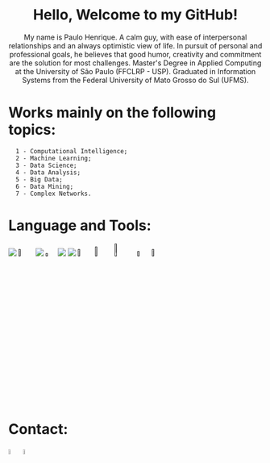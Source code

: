 <h1 align="center">Hello, Welcome to my GitHub!</h1>

<p align="center">My name is Paulo Henrique. A calm guy, with ease of interpersonal relationships and an always optimistic view of life. In pursuit of personal and professional goals, he believes that good humor, creativity and commitment are the solution for most challenges. Master's Degree in Applied Computing at the University of São Paulo (FFCLRP - USP). Graduated in Information Systems from the Federal University of Mato Grosso do Sul (UFMS).</p>

Works mainly on the following topics:
=================
<!--ts-->
      1 - Computational Intelligence;
      2 - Machine Learning;
      3 - Data Science;
      4 - Data Analysis;
      5 - Big Data;
      6 - Data Mining;
      7 - Complex Networks.
<!--te-->

Language and Tools:
=================
<p>
      <a href=""> <img src="https://camo.githubusercontent.com/6cbecd63a9a8f83ee186885c446938820ffa8304942a284ee6e1e2acb2bfd822/68747470733a2f2f696d672e736869656c64732e696f2f62616467652f6a6176612d2532334544384230302e7376673f7374796c653d666f722d7468652d6261646765266c6f676f3d6a617661266c6f676f436f6c6f723d7768697465"/></a>
      <a href=""><img src="https://encrypted-tbn0.gstatic.com/images?q=tbn:ANd9GcTyo9wOljTGIpIhgGP9VZ_drTe7QNSy6OCi9HZAEmui9kC-nPDqYTrNyV9HbfLCU6tOnDU&usqp=CAU", width=6%/></a>
      <a href=""><img src="https://camo.githubusercontent.com/b7e290d2aeff9829bba45e897265ceebd34b25f6f7efba4b08e1b23cfe0815e7/68747470733a2f2f696d672e736869656c64732e696f2f62616467652f7068702d2532333737374242342e7376673f7374796c653d666f722d7468652d6261646765266c6f676f3d706870266c6f676f436f6c6f723d7768697465"/></a>
      <a href=""><img src="https://lh3.googleusercontent.com/proxy/PwjXzWYLrvMzOxzRsNC2Ae8Bt31waPkeqppqmCkBjOe_YyQ9yrZVX_en8DdHqnFXXq2TvH12DMlYYVWKvavbrW24lZk48gXNVbx0GqvHaj_ASlDetqXDiV2-=w1200-h630-p-k-no-nu", width=4%/></a>
      <a href=""><img src="https://camo.githubusercontent.com/5859172b2d0854f4d70d35118ae1fbb8d92f967ea654f1bb1bdae4a346d03926/68747470733a2f2f696d672e736869656c64732e696f2f62616467652f632d2532333030353939432e7376673f7374796c653d666f722d7468652d6261646765266c6f676f3d63266c6f676f436f6c6f723d7768697465"/></a>
      <a href=""><img src="https://camo.githubusercontent.com/c56cbd26855c244a29d147a32aa62cf2359e5ad557ef0aad107259ff82d0d10e/68747470733a2f2f696d672e736869656c64732e696f2f62616467652f6d7973716c2d2532333030393544352e7376673f7374796c653d666f722d7468652d6261646765266c6f676f3d6d7973716c266c6f676f436f6c6f723d7768697465"/></a>
      <a href=""><img src="https://encrypted-tbn0.gstatic.com/images?q=tbn:ANd9GcQq5V75uBm29VLyzClUIMMzpMUModypFJKyTVgjvjRBicheRjVBP8mGjZYa1RAJgU_e-yQ&usqp=CAU", width=6%/></a>
      <a href=""><img src="https://www.faceofit.com/wp-content/uploads/2016/02/SQL-Server-Icon.jpg", width=7%/></a>
      <a href=""><img src="https://amsilabs.com/wp-content/uploads/2021/01/MongoDB-1.jpg", width=8%/></a>
      <a href=""><img src="https://logospng.org/wp-content/uploads/android.jpg", width=5%/></a>
      <a href=""><img src="https://www.nicepng.com/png/detail/296-2966140_unity-3d-is-a-powerful-3d-game-engine.png", width=6%/></a>
</p>

Contact:
=================
<p>
 <a href="https://mail.google.com/mail/u/0/#inbox"> <img src="https://cdn-icons-png.flaticon.com/512/281/281769.png", width=5%/></a> 
 <a href="https://www.linkedin.com/in/paulo-henrique-lima-69a388184/"><img src="https://i.pinimg.com/originals/58/99/22/589922e187ab719d0afa9c4c2993019b.png", width=5%/></a> 
</p>
